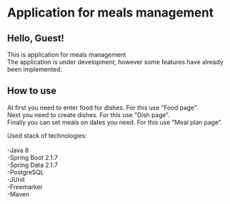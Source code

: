 # Application for meals management
Hello, Guest!
----------
This is application for meals management<br/>
The application is under development, however some features have already been implemented.<br/>

How to use
----------
At first you need to enter food for dishes. For this use "Food page". <br/>
Next you need to create dishes. For this use "Dish page".<br/>
Finally you can set meals on dates you need. For this use "Meal plan page".<br/>

Used stack of technologies: <br/>  
-Java 8 <br/>
-Spring Boot 2.1.7<br/>
-Spring Data 2.1.7<br/>
-PostgreSQL<br/>
-JUnit<br/>
-Freemarker<br/>
-Maven<br/>

